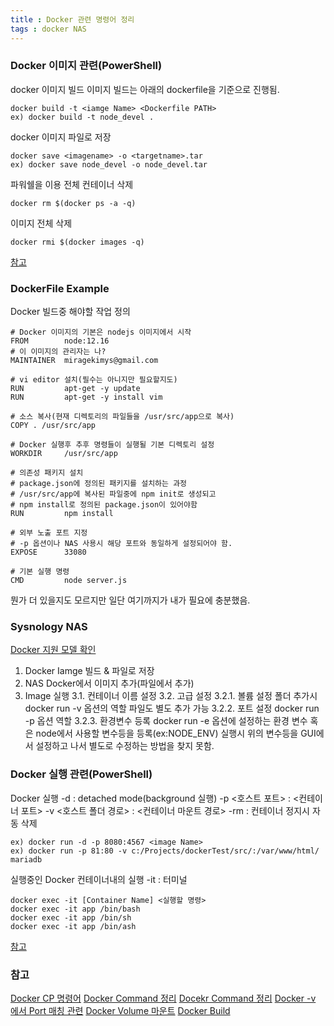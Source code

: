 ```yaml
---
title : Docker 관련 명령어 정리
tags : docker NAS
---
```

### Docker 이미지 관련(PowerShell)
docker 이미지 빌드 
이미지 빌드는 아래의 dockerfile을 기준으로 진행됨.
```
docker build -t <iamge Name> <Dockerfile PATH>
ex) docker build -t node_devel .
```
docker 이미지 파일로 저장
```
docker save <imagename> -o <targetname>.tar
ex) docker save node_devel -o node_devel.tar
```
파워쉘을 이용
전체 컨테이너 삭제
```
docker rm $(docker ps -a -q)
```
이미지 전체 삭제
```
docker rmi $(docker images -q)
```
[참고](https://pandora.tistory.com/202)

### DockerFile Example
Docker 빌드중 해야할 작업 정의
```
# Docker 이미지의 기본은 nodejs 이미지에서 시작 
FROM        node:12.16
# 이 이미지의 관리자는 나?
MAINTAINER  miragekimys@gmail.com

# vi editor 설치(필수는 아니지만 필요할지도)
RUN         apt-get -y update
RUN         apt-get -y install vim
 
# 소스 복사(현재 디렉토리의 파일들을 /usr/src/app으로 복사)
COPY . /usr/src/app  
 
# Docker 실행후 추후 명령들이 실행될 기본 디렉토리 설정
WORKDIR     /usr/src/app

# 의존성 패키지 설치
# package.json에 정의된 패키지를 설치하는 과정 
# /usr/src/app에 복사된 파일중에 npm init로 생성되고
# npm install로 정의된 package.json이 있어야함
RUN         npm install
 
# 외부 노출 포트 지정
# -p 옵션이나 NAS 사용시 해당 포트와 동일하게 설정되어야 함. 
EXPOSE      33080

# 기본 실행 명령
CMD         node server.js
```
뭔가 더 있을지도 모르지만 일단 여기까지가 내가 필요에 충분했음.

### Sysnology NAS
[Docker 지원 모델 확인](https://www.synology.com/ko-kr/dsm/packages/Docker)
1. Docker Iamge 빌드 & 파일로 저장
2. NAS Docker에서 이미지 추가(파일에서 추가)
3. Image 실행
3.1. 컨테이너 이름 설정
3.2. 고급 설정
3.2.1. 볼륨 설정 
폴더 추가시 docker run -v 옵션의 역할
파일도 별도 추가 가능
3.2.2. 포트 설정
docker run -p 옵션 역할
3.2.3. 환경변수 등록
docker run -e 옵션에 설정하는 환경 변수
혹은 node에서 사용할 변수등을 등록(ex:NODE_ENV)
실행시 위의 변수등을 GUI에서 설정하고 나서 별도로 수정하는 방법을 찾지 못함.

### Docker 실행 관련(PowerShell)
Docker 실행
-d : detached mode(background 실행)
-p <호스트 포트> : <컨테이너 포트>
-v <호스트 폴더 경로> : <컨테이너 마운트 경로>
-rm : 컨테이너 정지시 자동 삭제
```
ex) docker run -d -p 8080:4567 <image Name>
ex) docker run -p 81:80 -v c:/Projects/dockerTest/src/:/var/www/html/ mariadb
```
실행중인 Docker 컨테이너내의 실행
-it : 터미널 
```
docker exec -it [Container Name] <실행할 명령>
docker exec -it app /bin/bash
docker exec -it app /bin/sh
docker exec -it app /bin/ash
```
[참고](http://pyrasis.com/book/DockerForTheReallyImpatient/Chapter20/28)

### 참고
[Docker CP 명령어](https://www.leafcats.com/163)
[Docker Command 정리](https://jungwoon.github.io/docker/2019/01/11/Docker-1/)
[Docekr Command 정리](http://pyrasis.com/Docker/Docker-HOWTO#stop)
[Docker -v 에서 Port 매칭 관련](https://stackoverflow.com/questions/48629001/trying-to-run-a-simple-express-server-on-a-docker-but-cant-access-any-routes)
[Docker Volume 마운트](https://stackoverflow.com/questions/47162825/docker-volumes-on-windows-10)
[Docker Build](https://subicura.com/2017/02/10/docker-guide-for-beginners-create-image-and-deploy.html#sinatra-%EC%9B%B9-%EC%95%A0%ED%94%8C%EB%A6%AC%EC%BC%80%EC%9D%B4%EC%85%98-%EC%83%98%ED%94%8C)
